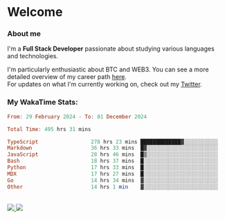 # Welcome

### About me

I'm a **Full Stack Developer** passionate about studying various languages and technologies. 
</br>

I'm particularly enthusiastic about BTC and WEB3. You can see a more detailed overview of my career path [here](https://yanfer.vercel.app/).
</br>
For updates on what I'm currently working on, check out my [Twitter](https://twitter.com/yamigake).

### My WakaTime Stats:
<!--START_SECTION:waka-->

```haskell
From: 29 February 2024 - To: 01 December 2024

Total Time: 495 hrs 31 mins

TypeScript                 278 hrs 23 mins █████████████▓░░░░░░░░░░░   54.63 %
Markdown                   36 hrs 33 mins  █▓░░░░░░░░░░░░░░░░░░░░░░░   07.17 %
JavaScript                 28 hrs 46 mins  █▒░░░░░░░░░░░░░░░░░░░░░░░   05.65 %
Bash                       18 hrs 37 mins  █░░░░░░░░░░░░░░░░░░░░░░░░   03.66 %
Python                     17 hrs 33 mins  █░░░░░░░░░░░░░░░░░░░░░░░░   03.45 %
MDX                        17 hrs 27 mins  █░░░░░░░░░░░░░░░░░░░░░░░░   03.43 %
Go                         14 hrs 34 mins  ▓░░░░░░░░░░░░░░░░░░░░░░░░   02.86 %
Other                      14 hrs 1 min    ▓░░░░░░░░░░░░░░░░░░░░░░░░   02.75 %
```

<!--END_SECTION:waka-->

<div style="display: inline_block"><br>
  <a style="border-radius:10px;" href="https://www.linkedin.com/in/yan-fernandes-55a81a201/" target="_blank"><img src="https://skillicons.dev/icons?i=linkedin" target="_blank"</a> 
  <a style="border-radius:10px;" href = "mailto:yanfernandes404@gmail.com"><img src="https://skillicons.dev/icons?i=gmail" target="_blank"></a>
</div>
